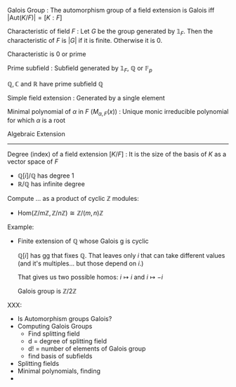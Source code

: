 Galois Group
: The automorphism group of a field extension is Galois iff
  $|\mathrm{Aut}(K/F)| = [ K : F ]$

Characteristic of field $F$
: Let $G$ be the group generated by $\mathbb 1_F$. Then the characteristic of $F$ is
  $|G|$ if it is finite. Otherwise it is $0$.

  Characteristic is $0$ or prime

Prime subfield
: Subfield generated by $\mathbb 1_F$, $\mathbb Q$ or $\mathbb F_p$

  $\mathbb Q, \mathbb C$ and $\mathbb R$ have prime subfield $\mathbb Q$

Simple field extension
: Generated by a single element


Minimal polynomial of $\alpha$ in $F$ ($M_{\alpha,F}(x)$)
: Unique monic irreducible polynomial for which $\alpha$ is a root

Algebraic Extension

---

Degree (index) of a field extension $[K / F]$
: It is the size of the basis of $K$ as a vector space of $F$

  * $\mathbb Q[i] / \mathbb Q$ has degree 1
  * $\mathbb R / \mathbb Q$ has infinite degree

Compute ... as a product of cyclic $\mathbb Z$ modules:

* $\mathrm{Hom}(\mathbb Z / m \mathbb Z, \mathbb Z / n \mathbb Z) \cong \mathbb Z
/ (m,n) \mathbb Z$

Example:

 * Finite extension of $\mathbb Q$ whose Galois g is cyclic
  
   $\mathbb Q[i]$ has gg that fixes $\mathbb Q$. That leaves only $i$ that can
   take different values (and it's multiples... but those depend on $i$.)

   That gives us two possible homos: $i\mapsto i$ and $i\mapsto -i$

   Galois group is $\mathbb Z/2 \mathbb Z$

XXX:
* Is Automorphism groups Galois?
* Computing Galois Groups
   - Find splitting field
   - d = degree of splitting field
   - d! = number of elements of Galois group
   - find basis of subfields
* Splitting fields
* Minimal polynomials, finding
* 
